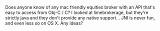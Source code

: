 Does anyone know of any mac friendly equities broker with an API that's easy to access from Obj-C / C?  I looked at limebrokerage, but they're strictly java and they don't provide any native support... JNI is never fun, and even less so on OS X.  Any ideas?